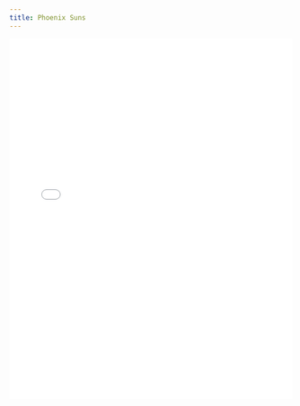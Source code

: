 ```yaml
---
title: Phoenix Suns
---
```


<iframe id="igraph" scrolling="no" style="border:none;" seamless="seamless" src="/plots/NBA/PHO.html" height="640" width="100%"></iframe>